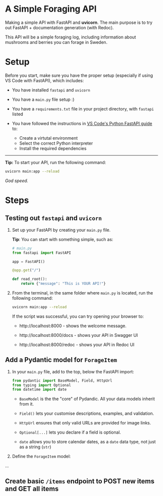# A Simple Foraging API

Making a simple API with FastAPI and **uvicorn**.
The main purpose is to try out FastAPI + documentation generation (with Redoc).

This API will be a simple foraging log, including information about mushrooms and berries you can forage in Sweden.

# Setup

Before you start, make sure you have the proper setup (especially if using VS Code with FastAPI), which includes:

* You have installed `fastapi` and `uvicorn`

* You have a `main.py` file setup :)

* You have a `requirements.txt` file in your project directory, with `fastapi` listed

* You have followed the instructions in [VS Code's Python FastAPI guide](https://code.visualstudio.com/docs/python/tutorial-fastapi) to:
    * Create a virtutal environment
    * Select the correct Python interpreter
    * Install the required dependencies

---

**Tip:** To start your API, run the following command:

```bash
uvicorn main:app --reload
```

*God speed.*

# Steps

## Testing out `fastapi` and `uvicorn`

1. Set up your FastAPI by creating your `main.py` file.

    **Tip**: You can start with something simple, such as:

    ```python
    # main.py
    from fastapi import FastAPI

    app = FastAPI()

    @app.get("/")

    def read_root():
        return {"message": "This is YOUR API!"}
    ```

1. From the terminal, in the same folder where `main.py` is located, run the following command:

    ```bash
    uvicorn main:app --reload
    ````

    If the script was successful, you can try opening your browser to:

    * http://localhost:8000 - shows the welcome message.

    * http://localhost:8000/docs - shows your API in Swagger UI

    * http://localhost:8000/redoc - shows your API in Redoc UI

## Add a Pydantic model for `ForageItem`

1. In your `main.py` file, add to the top, below the FastAPI import:

    ```python
    from pydantic import BaseModel, Field, HttpUrl
    from typing import Optional
    from datetime import date
    ```

    * `BaseModel` is the the "core" of Pydandic. All your data models inherit from it.

    * `Field()` lets your customise descriptions, examples, and validation.

    * `HttpUrl` ensures that only valid URLs are provided for image links.

    * `Optional[...]` lets you declare if a field is optional.

    * `date` allows you to store calendar dates, as a `date` data type, not just as a string (`str`)

1. Define the `ForageItem` model:

...

## Create basic `/items` endpoint to **POST** new items and **GET** all items


